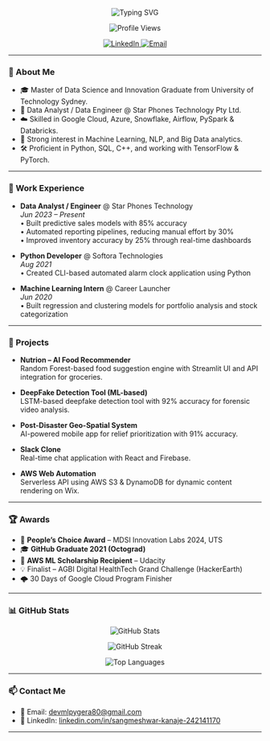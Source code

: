 <!-- Typing SVG Animation -->
<p align="center">
  <img src="https://readme-typing-svg.herokuapp.com?font=Fira+Code&size=24&duration=3000&pause=1000&color=36BCF7&center=true&vCenter=true&width=500&lines=Hi+there+%F0%9F%91%8B;I'm+Sangmeshwar+Kanaje.;Data+Engineer+%7C+AI+Enthusiast+%7C+Cloud+Developer;Welcome+to+my+GitHub+profile!" alt="Typing SVG" />
</p>

<!-- Profile Views Counter -->
<p align="center">
  <img src="https://komarev.com/ghpvc/?username=Sangu80&style=flat-square&color=blue" alt="Profile Views" />
</p>

<!-- Social Media Links -->
<p align="center">
  <a href="https://www.linkedin.com/in/sangmeshwar-kanaje-242141170/" target="_blank">
    <img src="https://img.shields.io/badge/LinkedIn-%230077B5.svg?&style=for-the-badge&logo=linkedin&logoColor=white" alt="LinkedIn" />
  </a>
  <a href="mailto:devmlpygera80@gmail.com">
    <img src="https://img.shields.io/badge/Email-D14836?style=for-the-badge&logo=gmail&logoColor=white" alt="Email" />
  </a>
</p>

---

### 🧠 About Me

- 🎓 Master of Data Science and Innovation Graduate from University of Technology Sydney.
- 💼 Data Analyst / Data Engineer @ Star Phones Technology Pty Ltd.
- ☁️ Skilled in Google Cloud, Azure, Snowflake, Airflow, PySpark & Databricks.
- 🧠 Strong interest in Machine Learning, NLP, and Big Data analytics.
- 🛠️ Proficient in Python, SQL, C++, and working with TensorFlow & PyTorch.

---

### 💼 Work Experience

- **Data Analyst / Engineer** @ Star Phones Technology  
  _Jun 2023 – Present_  
  • Built predictive sales models with 85% accuracy  
  • Automated reporting pipelines, reducing manual effort by 30%  
  • Improved inventory accuracy by 25% through real-time dashboards  

- **Python Developer** @ Softora Technologies  
  _Aug 2021_  
  • Created CLI-based automated alarm clock application using Python  

- **Machine Learning Intern** @ Career Launcher  
  _Jun 2020_  
  • Built regression and clustering models for portfolio analysis and stock categorization  

---

### 🚀 Projects

- **Nutrion – AI Food Recommender**  
  Random Forest-based food suggestion engine with Streamlit UI and API integration for groceries.

- **DeepFake Detection Tool (ML-based)**  
  LSTM-based deepfake detection tool with 92% accuracy for forensic video analysis.

- **Post-Disaster Geo-Spatial System**  
  AI-powered mobile app for relief prioritization with 91% accuracy.

- **Slack Clone**  
  Real-time chat application with React and Firebase.

- **AWS Web Automation**  
  Serverless API using AWS S3 & DynamoDB for dynamic content rendering on Wix.

---

### 🏆 Awards

- 🥇 **People’s Choice Award** – MDSI Innovation Labs 2024, UTS  
- 🎓 **GitHub Graduate 2021 (Octograd)**  
- 🧠 **AWS ML Scholarship Recipient** – Udacity  
- 💡 Finalist – AGBI Digital HealthTech Grand Challenge (HackerEarth)  
- 🌩️ 30 Days of Google Cloud Program Finisher  

---

### 📊 GitHub Stats

<p align="center">
  <img src="https://github-readme-stats.vercel.app/api?username=Sangu80&show_icons=true&theme=radical" alt="GitHub Stats" />
</p>

<p align="center">
  <img src="https://github-readme-streak-stats.herokuapp.com/?user=Sangu80&theme=radical" alt="GitHub Streak" />
</p>

<p align="center">
  <img src="https://github-readme-stats.vercel.app/api/top-langs/?username=Sangu80&layout=compact&theme=radical" alt="Top Languages" />
</p>

---

### 📫 Contact Me

- 📧 Email: [devmlpygera80@gmail.com](mailto:devmlpygera80@gmail.com)  
- 💼 LinkedIn: [linkedin.com/in/sangmeshwar-kanaje-242141170](https://www.linkedin.com/in/sangmeshwar-kanaje-242141170/)

---
